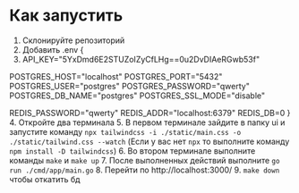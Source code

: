 # Как запустить

1. Склонируйте репозиторий
2. Добавить .env {
3. API_KEY="5YxDmd6E2STUZoIZyCfLHg==0u2DvDIAeRGwb53f"

POSTGRES_HOST="localhost"
POSTGRES_PORT="5432"
POSTGRES_USER="postgres"
POSTGRES_PASSWORD="qwerty"
POSTGRES_DB_NAME="postgres"
POSTGRES_SSL_MODE="disable"

REDIS_PASSWORD="qwerty"
REDIS_ADDR="localhost:6379"
REDIS_DB=0
}
4. Откройте два терминала 
5. В первом терминале зайдите в папку ui и запустите команду `npx tailwindcss -i ./static/main.css -o ./static/tailwind.css --watch` (Если у вас нет `npx` то выполните команду `npm install -D tailwindcss`) 
6. Во втором терминале выполните команды `make` и `make up`
7. После выполненных действий выполните `go run ./cmd/app/main.go`
8. Перейти по http://localhost:3000/
9. `make down` чтобы откатить бд
   
